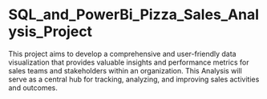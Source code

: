 # SQL_and_PowerBi_Pizza_Sales_Analysis_Project
This project aims to develop a comprehensive and user-friendly data visualization that provides valuable insights and performance metrics for sales teams and stakeholders within an organization. This Analysis will serve as a central hub for tracking, analyzing, and improving sales activities and outcomes.
